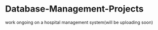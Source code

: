 # Database-Management-Projects
work ongoing on a hospital management system(will be uploading soon)
